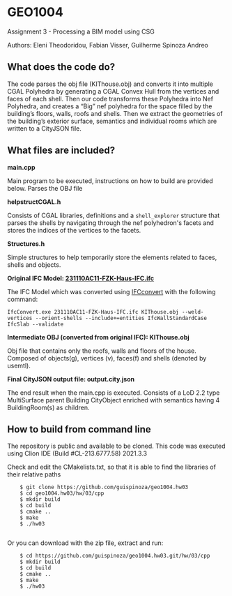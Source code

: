 # GEO1004
Assignment 3 - Processing a BIM model using CSG

Authors: Eleni Theodoridou, Fabian Visser, Guilherme Spinoza Andreo

## What does the code do?

The code parses the obj file (KIThouse.obj) and converts it into multiple CGAL Polyhedra by generating a CGAL Convex Hull from  the vertices and faces of each shell. Then our code transforms these Polyhedra into Nef Polyhedra, and creates a “Big” nef polyhedra for the space filled by the building’s floors, walls, roofs and shells. Then we extract the geometries of the building’s exterior surface, semantics and individual rooms which are written to a CityJSON file. 

## What files are included?
**main.cpp**

Main program to be executed, instructions on how to build are provided below. Parses the OBJ file 

**helpstructCGAL.h**

Consists of CGAL libraries, definitions and a ```shell_explorer``` structure that parses the shells by navigating through the nef polyhedron's facets and stores the indices of the vertices to the facets. 

**Structures.h**

Simple structures to help temporarily store the elements related to faces, shells and objects.

**Original IFC Model: [231110AC11-FZK-Haus-IFC.ifc](http://openifcmodel.cs.auckland.ac.nz/Model/Details/109)**

The IFC Model which was converted using [IFCconvert](http://ifcopenshell.org/ifcconvert) with the following command:

```IfcConvert.exe 231110AC11-FZK-Haus-IFC.ifc KIThouse.obj --weld-vertices --orient-shells --include+=entities IfcWallStandardCase IfcSlab --validate```

**Intermediate OBJ (converted from original IFC): KIThouse.obj**

Obj file that contains only the roofs, walls and floors of the house. Composed of objects(g), vertices (v), faces(f) and shells (denoted by usemtl).

**Final CityJSON output file: output.city.json**

The end result when the main.cpp is executed. Consists of a LoD 2.2 type MultiSurface parent Building CityObject enriched with semantics having 4 BuildingRoom(s) as children.

## How to build from command line

The repository is public and available to be cloned.
This code was executed using Clion IDE (Build #CL-213.6777.58) 2021.3.3

Check and edit the CMakelists.txt, so that it is able to find the libraries of their relative paths 

```
    $ git clone https://github.com/guispinoza/geo1004.hw03
    $ cd geo1004.hw03/hw/03/cpp
    $ mkdir build
    $ cd build
    $ cmake ..
    $ make
    $ ./hw03
  
```
Or you can download with the zip file, extract and run:
```
    $ cd https://github.com/guispinoza/geo1004.hw03.git/hw/03/cpp
    $ mkdir build
    $ cd build
    $ cmake ..
    $ make
    $ ./hw03

```

